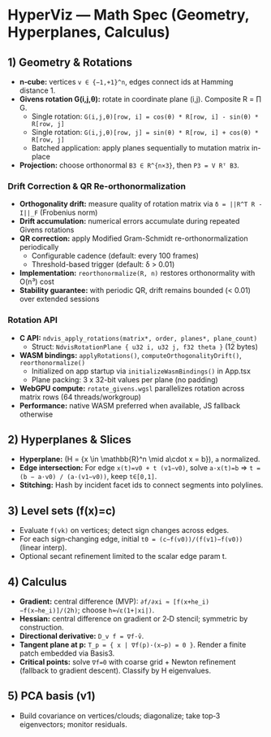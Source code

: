 # HyperViz — Math Spec (Geometry, Hyperplanes, Calculus)

## 1) Geometry & Rotations
- **n‑cube:** vertices `v ∈ {−1,+1}^n`, edges connect ids at Hamming distance 1.
- **Givens rotation G(i,j,θ):** rotate in coordinate plane (i,j). Composite R = ∏ G.
  - Single rotation: `G(i,j,θ)[row, i] = cos(θ) * R[row, i] - sin(θ) * R[row, j]`
  - Single rotation: `G(i,j,θ)[row, j] = sin(θ) * R[row, i] + cos(θ) * R[row, j]`
  - Batched application: apply planes sequentially to mutation matrix in-place
- **Projection:** choose orthonormal `B3 ∈ R^{n×3}`, then `P3 = V Rᵀ B3`.

### Drift Correction & QR Re-orthonormalization
- **Orthogonality drift:** measure quality of rotation matrix via `δ = ||R^T R - I||_F` (Frobenius norm)
- **Drift accumulation:** numerical errors accumulate during repeated Givens rotations
- **QR correction:** apply Modified Gram-Schmidt re-orthonormalization periodically
  - Configurable cadence (default: every 100 frames)
  - Threshold-based trigger (default: δ > 0.01)
- **Implementation:** `reorthonormalize(R, n)` restores orthonormality with O(n³) cost
- **Stability guarantee:** with periodic QR, drift remains bounded (< 0.01) over extended sessions

### Rotation API
- **C API:** `ndvis_apply_rotations(matrix*, order, planes*, plane_count)`
  - Struct: `NdvisRotationPlane { u32 i, u32 j, f32 theta }` (12 bytes)
- **WASM bindings:** `applyRotations()`, `computeOrthogonalityDrift()`, `reorthonormalize()`
  - Initialized on app startup via `initializeWasmBindings()` in App.tsx
  - Plane packing: 3 x 32-bit values per plane (no padding)
- **WebGPU compute:** `rotate_givens.wgsl` parallelizes rotation across matrix rows (64 threads/workgroup)
- **Performance:** native WASM preferred when available, JS fallback otherwise

## 2) Hyperplanes & Slices
- **Hyperplane:** \(H = \{x \in \mathbb{R}^n \mid a\cdot x = b\}\), `a` normalized.
- **Edge intersection:** For edge `x(t)=v0 + t (v1−v0)`, solve `a·x(t)=b` ⇒
  `t = (b − a·v0) / (a·(v1−v0))`, keep `t∈[0,1]`.
- **Stitching:** Hash by incident facet ids to connect segments into polylines.

## 3) Level sets \(f(x)=c\)
- Evaluate `f(vk)` on vertices; detect sign changes across edges.
- For each sign‑changing edge, initial `t0 = (c−f(v0))/(f(v1)−f(v0))` (linear interp).
- Optional secant refinement limited to the scalar edge param t.

## 4) Calculus
- **Gradient:** central difference (MVP): `∂f/∂xi ≈ [f(x+he_i)−f(x−he_i)]/(2h)`; choose `h≈√ε(1+|xi|)`.
- **Hessian:** central difference on gradient or 2‑D stencil; symmetric by construction.
- **Directional derivative:** `D_v f = ∇f·v̂`.
- **Tangent plane at p:** `T_p = { x | ∇f(p)·(x−p) = 0 }`. Render a finite patch embedded via Basis3.
- **Critical points:** solve `∇f=0` with coarse grid + Newton refinement (fallback to gradient descent). Classify by H eigenvalues.

## 5) PCA basis (v1)
- Build covariance on vertices/clouds; diagonalize; take top‑3 eigenvectors; monitor residuals.
